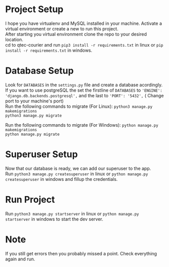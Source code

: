 # Project Setup

I hope you have virtualenv and MySQL installed in your machine. Activate a virtual environment or create a new to run this project.<br/>
After starting you virtual environment clone the repo to your desired location.<br/>
cd to qtec-courier and run `pip3 install -r requirements.txt` in linux or `pip install -r requirements.txt` in windows.<br/>

# Database Setup
Look for `DATABASES` in the `settings.py` file and create a database acordingly.<br/>
If you want to use postgreSQL the set the firstline of `DATABASES` to `'ENGINE': 'django.db.backends.postgresql',` and the last to `'PORT': '5432',` ( Change port to your machine's port)<br/>
Run the following commands to migrate (For Linux): 
`python3 manage.py makemigrations`<br/>
`python3 manage.py migrate`<br/>

Run the following commands to migrate (For Windows): 
`python manage.py makemigrations`<br/>
`python manage.py migrate`<br/>

# Superuser Setup
Now that our database is ready, we can add our superuser to the app.<br/>
Run `python3 manage.py createsuperuser` in linux or `python manage.py createsuperuser` in windows and fillup the credentials.<br/>

# Run Project
Run `python3 manage.py startserver` in linux or `python manage.py startserver` in windows to start the dev server.<br/>

# Note
If you still get errors then you probably missed a point. Check everything again and run.



